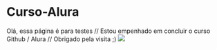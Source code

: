 # Curso-Alura
Olá, essa página é para testes //
Estou empenhado em concluir o curso Github / Alura //
Obrigado pela visita ;)
<img src="https://initiate.alphacoders.com/download/giffiles/1936/gif">


